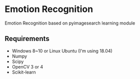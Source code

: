 # Emotion Recognition
Emotion Recognition based on pyimagesearch learning module

## Requirements
- Windows 8~10 or Linux Ubuntu (I'm using 18.04)
- Numpy
- Scipy
- OpenCV 3 or 4
- Scikit-learn
